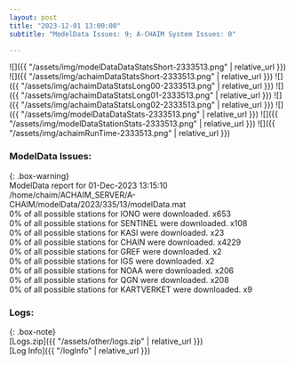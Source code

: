 ```yaml
---
layout: post
title: "2023-12-01 13:00:00"
subtitle: "ModelData Issues: 9; A-CHAIM System Issues: 0"

---
```


![]({{ "/assets/img/modelDataDataStatsShort-2333513.png" | relative_url }})
![]({{ "/assets/img/achaimDataStatsShort-2333513.png" | relative_url }})
![]({{ "/assets/img/achaimDataStatsLong00-2333513.png" | relative_url }})
![]({{ "/assets/img/achaimDataStatsLong01-2333513.png" | relative_url }})
![]({{ "/assets/img/achaimDataStatsLong02-2333513.png" | relative_url }})
![]({{ "/assets/img/modelDataDataStats-2333513.png" | relative_url }})
![]({{ "/assets/img/modelDataStationStats-2333513.png" | relative_url }})
![]({{ "/assets/img/achaimRunTime-2333513.png" | relative_url }})


### ModelData Issues:  
  
{: .box-warning}  
 ModelData report for 01-Dec-2023 13:15:10   
 /home/chaim/ACHAIM_SERVER/A-CHAIM/modelData/2023/335/13/modelData.mat   
 0% of all possible stations for IONO were downloaded. x653   
 0% of all possible stations for SENTINEL were downloaded. x108   
 0% of all possible stations for KASI were downloaded. x23   
 0% of all possible stations for CHAIN were downloaded. x4229   
 0% of all possible stations for GREF were downloaded. x2   
 0% of all possible stations for IGS were downloaded. x2   
 0% of all possible stations for NOAA were downloaded. x206   
 0% of all possible stations for QGN were downloaded. x208   
 0% of all possible stations for KARTVERKET were downloaded. x9   
  


### Logs:  
  
{: .box-note}  
[Logs.zip]({{ "/assets/other/logs.zip" | relative_url }})  
[Log Info]({{ "/logInfo" | relative_url }})  
